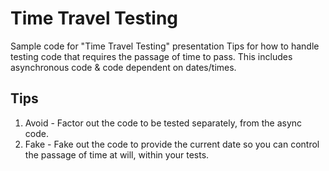 # Time Travel Testing

Sample code for "Time Travel Testing" presentation
Tips for how to handle testing code that requires the passage of time to pass.
This includes asynchronous code & code dependent on dates/times.

## Tips
1. Avoid - Factor out the code to be tested separately, from the async code.
2. Fake - Fake out the code to provide the current date so you can control the passage of time at will, within your tests.
